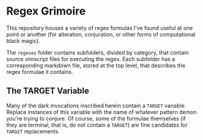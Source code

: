 # Regex Grimoire

This repository houses a variety of regex formulas I've found useful at one
point or another (for alteration, conjuration, or other forms of computational black magic). 

The `regexes` folder contains subfolders, divided by category,
that contain source vimscript files for executing the regex. Each subfolder has a corresponding markdown
file, stored at the top level, that describes the regex formulae it contains.

## The TARGET Variable

Many of the dark invocations inscribed herein contain a `TARGET` variable.
Replace instances of this variable with the name of whatever pattern demon
you're trying to conjure. Of course, some of the formulae themselves (if they
are terminal, that is, do not contain a `TARGET`) are fine candidates for
`TARGET` replacements.
